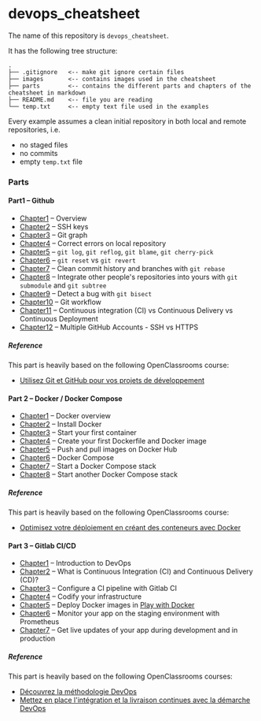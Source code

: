 # devops_cheatsheet

The name of this repository is `devops_cheatsheet`.

It has the following tree structure:

```
.
├── .gitignore   <-- make git ignore certain files
├── images       <-- contains images used in the cheatsheet 
├── parts        <-- contains the different parts and chapters of the cheatsheet in markdown
├── README.md    <-- file you are reading    
└── temp.txt     <-- empty text file used in the examples
```

Every example assumes a clean initial repository in both local and remote repositories, i.e.
- no staged files
- no commits
- empty `temp.txt` file

### Parts

#### Part1 – Github

- [Chapter1](parts/part1/chapter1.md) – Overview
- [Chapter2](parts/part1/chapter2.md) – SSH keys
- [Chapter3](parts/part1/chapter3.md) – Git graph
- [Chapter4](parts/part1/chapter4.md) – Correct errors on local repository
- [Chapter5](parts/part1/chapter5.md) – `git log`, `git reflog`, `git blame`, `git cherry-pick`
- [Chapter6](parts/part1/chapter6.md) – `git reset` vs `git revert`
- [Chapter7](parts/part1/chapter7.md) – Clean commit history and branches with `git rebase`
- [Chapter8](parts/part1/chapter8.md) – Integrate other people's repositories into yours with `git submodule` and `git subtree`
- [Chapter9](parts/part1/chapter9.md) – Detect a bug with `git bisect`
- [Chapter10](parts/part1/chapter10.md) – Git workflow 
- [Chapter11](parts/part1/chapter11.md) – Continuous integration (CI) vs Continuous Delivery vs Continuous Deployment
- [Chapter12](parts/part1/chapter12.md) – Multiple GitHub Accounts - SSH vs HTTPS

##### Reference

This part is heavily based on the following OpenClassrooms course:
- [Utilisez Git et GitHub pour vos projets de développement](https://openclassrooms.com/fr/courses)

#### Part 2 – Docker / Docker Compose

- [Chapter1](parts/part2/chapter1.md) – Docker overview
- [Chapter2](parts/part2/chapter2.md) – Install Docker
- [Chapter3](parts/part2/chapter3.md) – Start your first container
- [Chapter4](parts/part2/chapter4.md) – Create your first Dockerfile and Docker image
- [Chapter5](parts/part2/chapter5.md) – Push and pull images on Docker Hub
- [Chapter6](parts/part2/chapter6.md) – Docker Compose
- [Chapter7](parts/part2/chapter7.md) – Start a Docker Compose stack
- [Chapter8](parts/part2/chapter8.md) – Start another Docker Compose stack

##### Reference

This part is heavily based on the following OpenClassrooms course:
- [Optimisez votre déploiement en créant des conteneurs avec Docker](https://openclassrooms.com/fr/courses/2035766-optimisez-votre-deploiement-en-creant-des-conteneurs-avec-docker)

#### Part 3 – Gitlab CI/CD

- [Chapter1](parts/part3/chapter1.md) – Introduction to DevOps
- [Chapter2](parts/part3/chapter2.md) – What is Continuous Integration (CI) and Continuous Delivery (CD)?
- [Chapter3](parts/part3/chapter3.md) – Configure a CI pipeline with Gitlab CI
- [Chapter4](parts/part3/chapter4.md) – Codify your infrastructure
- [Chapter5](parts/part3/chapter5.md) – Deploy Docker images in [Play with Docker](https://labs.play-with-docker.com)
- [Chapter6](parts/part3/chapter6.md) – Monitor your app on the staging environment with Prometheus
- [Chapter7](parts/part3/chapter7.md) – Get live updates of your app during development and in production

##### Reference

This part is heavily based on the following OpenClassrooms courses:
- [Découvrez la méthodologie DevOps](https://openclassrooms.com/fr/courses/6093671-decouvrez-la-methodologie-devops)
- [Mettez en place l'intégration et la livraison continues avec la démarche DevOps](https://openclassrooms.com/fr/courses/2035736-mettez-en-place-lintegration-et-la-livraison-continues-avec-la-demarche-devops)